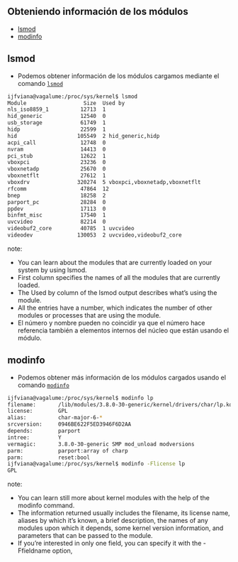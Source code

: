 ## Obteniendo información de los módulos

* [lsmod](#/4/1)
* [modinfo](#/4/2)



## lsmod

* Podemos obtener información de los módulos cargamos mediante el comando [`lsmod`](http://linux.die.net/man/8/lsmod)

``` bash
ijfviana@vagalume:/proc/sys/kernel$ lsmod
Module                  Size  Used by
nls_iso8859_1          12713  1 
hid_generic            12540  0 
usb_storage            61749  1 
hidp                   22599  1 
hid                   105549  2 hid_generic,hidp
acpi_call              12748  0 
nvram                  14413  0 
pci_stub               12622  1 
vboxpci                23236  0 
vboxnetadp             25670  0 
vboxnetflt             27612  1 
vboxdrv               320274  5 vboxpci,vboxnetadp,vboxnetflt
rfcomm                 47864  12 
bnep                   18258  2 
parport_pc             28284  0 
ppdev                  17113  0 
binfmt_misc            17540  1 
uvcvideo               82214  0 
videobuf2_core         40785  1 uvcvideo
videodev              130053  2 uvcvideo,videobuf2_core
```

note:
* You can learn about the modules that are currently loaded on your system by using lsmod. 
* First  column specifies the names of all the modules that are currently loaded.  
* The Used by column of the lsmod output describes what’s using the module. 
* All the entries have a number, which indicates the number of other modules or processes that are using the module. 
* El número y nombre pueden no coincidir ya que el número hace referencia también a elementos internos del núcleo que están usando el módulo.



## modinfo

* Podemos obtener más información de los módulos cargados usando el comando [`modinfo`](http://linux.die.net/man/8/modinfo)

```bash
ijfviana@vagalume:/proc/sys/kernel$ modinfo lp
filename:       /lib/modules/3.8.0-30-generic/kernel/drivers/char/lp.ko
license:        GPL
alias:          char-major-6-*
srcversion:     0946BE622F5ED3946F6D2AA
depends:        parport
intree:         Y
vermagic:       3.8.0-30-generic SMP mod_unload modversions 
parm:           parport:array of charp
parm:           reset:bool
ijfviana@vagalume:/proc/sys/kernel$ modinfo -Flicense lp
GPL
```

note:
* You can learn still more about kernel modules with the help of the modinfo command.  
* The information returned usually includes the filename, its license name, aliases by which it’s known, a brief description, the names of any modules upon which it depends, some kernel version information, and parameters that can be passed to the module. 
* If you’re interested in only one field, you can specify it with the -Ffieldname option,
